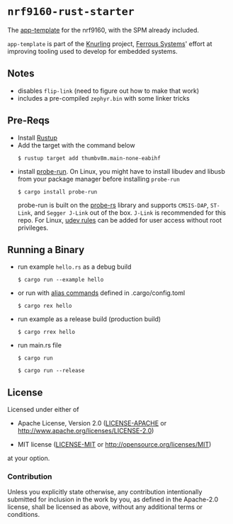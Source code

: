 # `nrf9160-rust-starter`

The [app-template]() for the nrf9160, with the SPM already included.

`app-template` is part of the [Knurling] project, [Ferrous Systems]' effort at
improving tooling used to develop for embedded systems.

## Notes

- disables `flip-link` (need to figure out how to make that work)
- includes a pre-compiled `zephyr.bin` with some linker tricks

## Pre-Reqs
- Install [Rustup]
- Add the target with the command below
  ``` console
  $ rustup target add thumbv8m.main-none-eabihf
  ```
- install [probe-run]. On Linux, you might have to install libudev and libusb
  from your package manager before installing `probe-run`
    ```console
    $ cargo install probe-run
    ```
  probe-run is built on the [probe-rs] library and supports `CMSIS-DAP`, `ST-Link`,
  and `Segger J-Link` out of the box.  `J-Link` is recommended for this repo.  For
  Linux, [udev rules] can be added for user access without root privileges.
## Running a Binary
- run example `hello.rs` as a debug build
  ```console
  $ cargo run --example hello
  ```
- or run with [alias commands](.cargo/config.toml) defined in .cargo/config.toml
  ```console
  $ cargo rex hello
  ```
- run example as a release build (production build)
  ```console
  $ cargo rrex hello
  ```
- run main.rs file
  ```console
  $ cargo run
  ```
  ```console
  $ cargo run --release
  ```
## License

Licensed under either of

- Apache License, Version 2.0 ([LICENSE-APACHE](LICENSE-APACHE) or
  http://www.apache.org/licenses/LICENSE-2.0)

- MIT license ([LICENSE-MIT](LICENSE-MIT) or http://opensource.org/licenses/MIT)

at your option.

### Contribution

Unless you explicitly state otherwise, any contribution intentionally submitted
for inclusion in the work by you, as defined in the Apache-2.0 license, shall be
licensed as above, without any additional terms or conditions.

[Knurling]: https://knurling.ferrous-systems.com/
[Ferrous Systems]: https://ferrous-systems.com/
[rust trainings]: https://ferrous-systems.com/training/
[Rustup]: https://www.rust-lang.org/learn/get-started
[probe-run]: https://crates.io/crates/probe-run
[probe-rs]: https://probe.rs/
[udev rules]: https://probe.rs/docs/getting-started/probe-setup/
